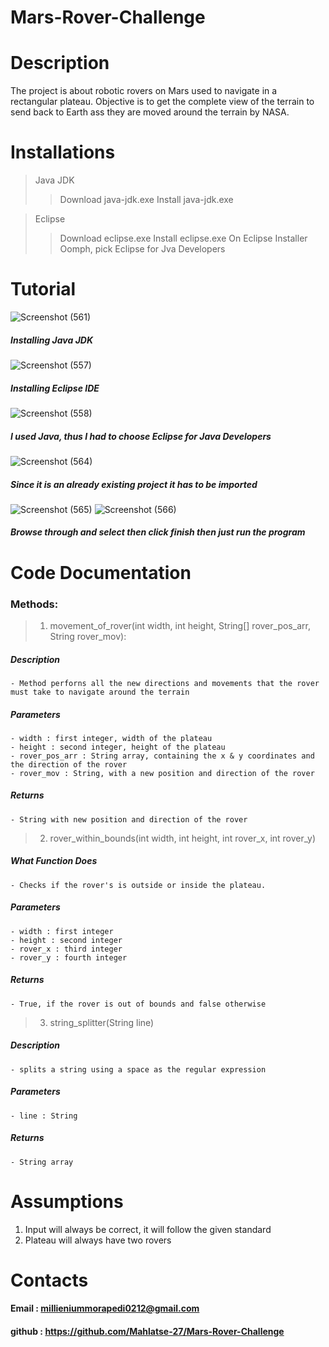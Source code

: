 # Mars-Rover-Challenge

# Description

The project is about robotic rovers on Mars used to navigate in a rectangular plateau. Objective is to get the complete view of the terrain to send back to Earth ass they are moved around the terrain by NASA.

# Installations

> Java JDK
>> Download java-jdk.exe
>> Install java-jdk.exe

> Eclipse
>> Download eclipse.exe
>> Install eclipse.exe 
>> On Eclipse Installer Oomph, pick Eclipse for Jva Developers

# Tutorial
![Screenshot (561)](https://user-images.githubusercontent.com/44344718/104879864-4dff1b80-5967-11eb-87f0-421f1f674e4a.png)
##### Installing Java JDK
![Screenshot (557)](https://user-images.githubusercontent.com/44344718/104880422-31afae80-5968-11eb-8b2d-bc68391b2bf2.png)
##### Installing Eclipse IDE
![Screenshot (558)](https://user-images.githubusercontent.com/44344718/104880409-2eb4be00-5968-11eb-8f2d-bce91d8b4f0c.png)
##### I used Java, thus I had to choose Eclipse for Java Developers
![Screenshot (564)](https://user-images.githubusercontent.com/44344718/104880209-d5e52580-5967-11eb-804e-7b359984d83c.png)
##### Since it is an already existing project it has to be imported
![Screenshot (565)](https://user-images.githubusercontent.com/44344718/104880939-21e49a00-5969-11eb-994d-f4662d411fe0.png)
![Screenshot (566)](https://user-images.githubusercontent.com/44344718/104880223-da114300-5967-11eb-8b6a-5182c1395d7b.png)
##### Browse through and select then click finish then just run the program

# Code Documentation
### Methods:
 > 1. movement_of_rover(int width, int height, String[] rover_pos_arr, String rover_mov):
##### Description
	- Method perforns all the new directions and movements that the rover must take to navigate around the terrain
##### Parameters
    - width : first integer, width of the plateau
    - height : second integer, height of the plateau
    - rover_pos_arr : String array, containing the x & y coordinates and the direction of the rover
    - rover_mov : String, with a new position and direction of the rover
##### Returns
	- String with new position and direction of the rover
> 2. rover_within_bounds(int width, int height, int rover_x, int rover_y)
##### What Function Does
	- Checks if the rover's is outside or inside the plateau.
##### Parameters
    - width : first integer
    - height : second integer
    - rover_x : third integer
    - rover_y : fourth integer
##### Returns
	- True, if the rover is out of bounds and false otherwise

> 3. string_splitter(String line)
##### Description
	- splits a string using a space as the regular expression
##### Parameters
    - line : String
##### Returns
	- String array

# Assumptions

1. Input will always be correct, it will follow the given standard
2. Plateau will always have two rovers

# Contacts
#### Email : millieniummorapedi0212@gmail.com
#### github : https://github.com/Mahlatse-27/Mars-Rover-Challenge
